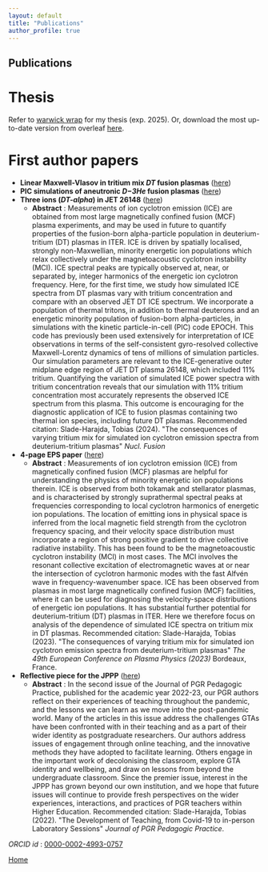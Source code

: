 ```yaml
---
layout: default
title: "Publications"
author_profile: true
---
```


## Publications


Thesis
======
Refer to [warwick wrap](https://wrap.warwick.ac.uk) for my thesis (exp. 2025). Or, download the most up-to-date version from overleaf [here](https://www.overleaf.com/download/project/641831a645139c7918c2111d/build/18b66e1fa90-912c7f0974d5943c/output/output.pdf?compileGroup=priority&clsiserverid=clsi-pre-emp-c2d-c-f-x9f2&enable_pdf_caching=true&popupDownload=true).


First author papers
======
- **Linear Maxwell-Vlasov in tritium mix <i>DT</i> fusion plasmas** ([here](./assets/img/under-review.png))
- **PIC simulations of aneutronic <i>D−3He</i> fusion plasmas** ([here](./assets/img/under-review.png))
- **Three ions (<i>DT-alpha</i>) in JET 26148** ([here](./assets/img/under-review.png)) 
	- **Abstract** : Measurements of ion cyclotron emission (ICE) are obtained from most large magnetically confined fusion (MCF) plasma experiments, and may be used in future to quantify properties of the fusion-born alpha-particle population in deuterium-tritium (DT) plasmas in ITER. ICE is driven by spatially localised, strongly non-Maxwellian, minority energetic ion populations which relax collectively under the magnetoacoustic cyclotron instability (MCI). ICE spectral peaks are typically observed at, near, or separated by, integer harmonics of the energetic ion cyclotron frequency. Here, for the first time, we study how simulated ICE spectra from DT plasmas vary with tritium concentration and compare with an observed JET DT ICE spectrum. We incorporate a population of thermal tritons, in addition to thermal deuterons and an energetic minority population of fusion-born alpha-particles, in simulations with the kinetic particle-in-cell (PIC) code EPOCH. This code has previously been used extensively for interpretation of ICE observations in terms of the self-consistent gyro-resolved collective Maxwell-Lorentz dynamics of tens of millions of simulation particles. Our simulation parameters are relevant to the ICE-generative outer midplane edge region of JET DT plasma 26148, which included 11% tritium. Quantifying the variation of simulated ICE power spectra with tritium concentration reveals that our simulation with 11% tritium concentration most accurately represents the observed ICE spectrum from this plasma. This outcome is encouraging for the diagnostic application of ICE to fusion plasmas containing two thermal ion species, including future DT plasmas. Recommended citation: Slade-Harajda, Tobias (2024). "The consequences of varying tritium mix for simulated ion cyclotron emission spectra from deuterium-tritium plasmas" *Nucl. Fusion*
- **4-page EPS paper** ([here](https://lac913.epfl.ch/epsppd3/2023/html/Mo/Mo_MCF102_Slade-Harajda.pdf))
	- **Abstract** : Measurements of ion cyclotron emission (ICE) from magnetically confined fusion (MCF) plasmas are helpful for understanding the physics of minority energetic ion populations therein. ICE is observed from both tokamak and stellarator plasmas, and is characterised by strongly suprathermal spectral peaks at frequencies corresponding to local cyclotron harmonics of energetic ion populations. The location of emitting ions in physical space is inferred from the local magnetic field strength from the cyclotron frequency spacing, and their velocity space distribution must incorporate a region of strong positive gradient to drive collective radiative instability. This has been found to be the magnetoacoustic cyclotron instability (MCI) in most cases. The MCI involves the resonant collective excitation of electromagnetic waves at or near the intersection of cyclotron harmonic modes with the fast Alfvén wave in frequency-wavenumber space. ICE has been observed from plasmas in most large magnetically confined fusion (MCF) facilities, where it can be used for diagnosing the velocity-space distributions of energetic ion populations. It has substantial further potential for deuterium-tritium (DT) plasmas in ITER. Here we therefore focus on analysis of the dependence of simulated ICE spectra on tritium mix in DT plasmas. Recommended citation: Slade-Harajda, Tobias (2023). "The consequences of varying tritium mix for simulated ion cyclotron emission spectra from deuterium-tritium plasmas" *The 49th European Conference on Plasma Physics (2023)* Bordeaux, France.
- **Reflective piece for the JPPP** ([here](https://journals.warwick.ac.uk/index.php/jppp/article/view/1235/937))
	- **Abstract** : In the second issue of the Journal of PGR Pedagogic Practice, published for the academic year 2022-23, our PGR authors reflect on their experiences of teaching throughout the pandemic, and the lessons we can learn as we move into the post-pandemic world. Many of the articles in this issue address the challenges GTAs have been confronted with in their teaching and as a part of their wider identity as postgraduate researchers. Our authors address issues of engagement through online teaching, and the innovative methods they have adopted to facilitate learning. Others engage in the important work of decolonising the classroom, explore GTA identity and wellbeing, and draw on lessons from beyond the undergraduate classroom. Since the premier issue, interest in the JPPP has grown beyond our own institution, and we hope that future issues will continue to provide fresh perspectives on the wider experiences, interactions, and practices of PGR teachers within Higher Education. Recommended citation: Slade-Harajda, Tobias (2022). "The Development of Teaching, from Covid-19 to in-person Laboratory Sessions" <i>Journal of PGR Pedagogic Practice</i>.


_ORCID id_ : [0000-0002-4993-0757](https://orcid.org/0000-0002-4993-0757)


[Home](./)

